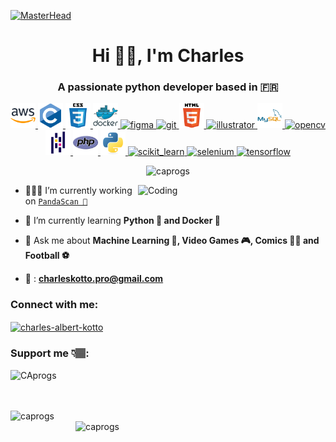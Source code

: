[![MasterHead](https://i.pinimg.com/originals/a2/4c/b5/a24cb568fa40046f8562dbc45cea8506.gif)](https://www.linkedin.com/in/charles-albert-kotto-7654a01a2/)
<h1 align="center">Hi 👋🏽, I'm Charles</h1>
<h3 align="center">A passionate python developer based in 🇫🇷</h3>
<p align="center"> <a href="https://aws.amazon.com" target="_blank" rel="noreferrer"> <img src="https://raw.githubusercontent.com/devicons/devicon/master/icons/amazonwebservices/amazonwebservices-original-wordmark.svg" alt="aws" width="40" height="40"/> </a> <a href="https://www.cprogramming.com/" target="_blank" rel="noreferrer"> <img src="https://raw.githubusercontent.com/devicons/devicon/master/icons/c/c-original.svg" alt="c" width="40" height="40"/> </a> <a href="https://www.w3schools.com/css/" target="_blank" rel="noreferrer"> <img src="https://raw.githubusercontent.com/devicons/devicon/master/icons/css3/css3-original-wordmark.svg" alt="css3" width="40" height="40"/> </a> <a href="https://www.docker.com/" target="_blank" rel="noreferrer"> <img src="https://raw.githubusercontent.com/devicons/devicon/master/icons/docker/docker-original-wordmark.svg" alt="docker" width="40" height="40"/> </a> <a href="https://www.figma.com/" target="_blank" rel="noreferrer"> <img src="https://www.vectorlogo.zone/logos/figma/figma-icon.svg" alt="figma" width="40" height="40"/> </a> <a href="https://git-scm.com/" target="_blank" rel="noreferrer"> <img src="https://www.vectorlogo.zone/logos/git-scm/git-scm-icon.svg" alt="git" width="40" height="40"/> </a> <a href="https://www.w3.org/html/" target="_blank" rel="noreferrer"> <img src="https://raw.githubusercontent.com/devicons/devicon/master/icons/html5/html5-original-wordmark.svg" alt="html5" width="40" height="40"/> </a> <a href="https://www.adobe.com/in/products/illustrator.html" target="_blank" rel="noreferrer"> <img src="https://www.vectorlogo.zone/logos/adobe_illustrator/adobe_illustrator-icon.svg" alt="illustrator" width="40" height="40"/> </a> <a href="https://www.mysql.com/" target="_blank" rel="noreferrer"> <img src="https://raw.githubusercontent.com/devicons/devicon/master/icons/mysql/mysql-original-wordmark.svg" alt="mysql" width="40" height="40"/> </a> <a href="https://opencv.org/" target="_blank" rel="noreferrer"> <img src="https://www.vectorlogo.zone/logos/opencv/opencv-icon.svg" alt="opencv" width="40" height="40"/> </a> <a href="https://pandas.pydata.org/" target="_blank" rel="noreferrer"> <img src="https://raw.githubusercontent.com/devicons/devicon/2ae2a900d2f041da66e950e4d48052658d850630/icons/pandas/pandas-original.svg" alt="pandas" width="40" height="40"/> </a> <a href="https://www.php.net" target="_blank" rel="noreferrer"> <img src="https://raw.githubusercontent.com/devicons/devicon/master/icons/php/php-original.svg" alt="php" width="40" height="40"/> </a> <a href="https://www.python.org" target="_blank" rel="noreferrer"> <img src="https://raw.githubusercontent.com/devicons/devicon/master/icons/python/python-original.svg" alt="python" width="40" height="40"/> </a> <a href="https://scikit-learn.org/" target="_blank" rel="noreferrer"> <img src="https://upload.wikimedia.org/wikipedia/commons/0/05/Scikit_learn_logo_small.svg" alt="scikit_learn" width="40" height="40"/> </a> <a href="https://www.selenium.dev" target="_blank" rel="noreferrer"> <img src="https://raw.githubusercontent.com/detain/svg-logos/780f25886640cef088af994181646db2f6b1a3f8/svg/selenium-logo.svg" alt="selenium" width="40" height="40"/> </a> <a href="https://www.tensorflow.org" target="_blank" rel="noreferrer"> <img src="https://www.vectorlogo.zone/logos/tensorflow/tensorflow-icon.svg" alt="tensorflow" width="40" height="40"/> </a> </p>
<p align="center"> <img src="https://komarev.com/ghpvc/?username=caprogs&label=Profile%20views&color=0e75b6&style=flat" alt="caprogs" /> </p>
<img align="right" alt="Coding" width="300" src="https://media.tenor.com/2unHkuoMLhcAAAAd/data-code.gif">

- 👨🏾‍💻 I’m currently working on [```PandaScan 🐼```](https://github.com/CAprogs/PandaScan)

- 🌱 I’m currently learning **Python 🐍 and Docker 🐳**

- 💬 Ask me about **Machine Learning 🤖, Video Games 🎮, Comics 🦸‍♂️ and Football ⚽️**

- 📩 : **charleskotto.pro@gmail.com**

<h3 align="left">Connect with me:</h3>
<p align="left">
<a href="https://www.linkedin.com/in/charles-albert-kotto-7654a01a2/" target="blank"><img align="center" src="https://raw.githubusercontent.com/rahuldkjain/github-profile-readme-generator/master/src/images/icons/Social/linked-in-alt.svg" alt="charles-albert-kotto" height="30" width="40" /></a>
</p>

<h3 align="left">Support me 👇🏽:</h3>
<p><a href="https://www.buymeacoffee.com/CAprogs"> <img align="left" src="https://cdn.buymeacoffee.com/buttons/v2/default-yellow.png" height="50" width="210" alt="CAprogs" /></a></p><br><br>

<br>
<p><img align="left" width="400" src="https://github-readme-stats.vercel.app/api?username=caprogs&show_icons=true&locale=en" alt="caprogs" />
<img align="right" width="400" src="https://github-readme-streak-stats.herokuapp.com/?user=caprogs&" alt="caprogs" /></p>
